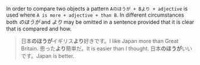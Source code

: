 In order to compare two objects a pattern `Aのほうが + Bより + adjective` is used where `A is more + adjective + than B`. In different circumstances both *のほうが* and *より* may be omitted in a sentence provided that it is clear that is compared and how.
>日本**のほうが**イギリス**より**好きです。I like Japan more than Great Britain.
>思った**より**簡単だ。It is easier than I thought.
>日本**のほうが**いいです。Japan is better.